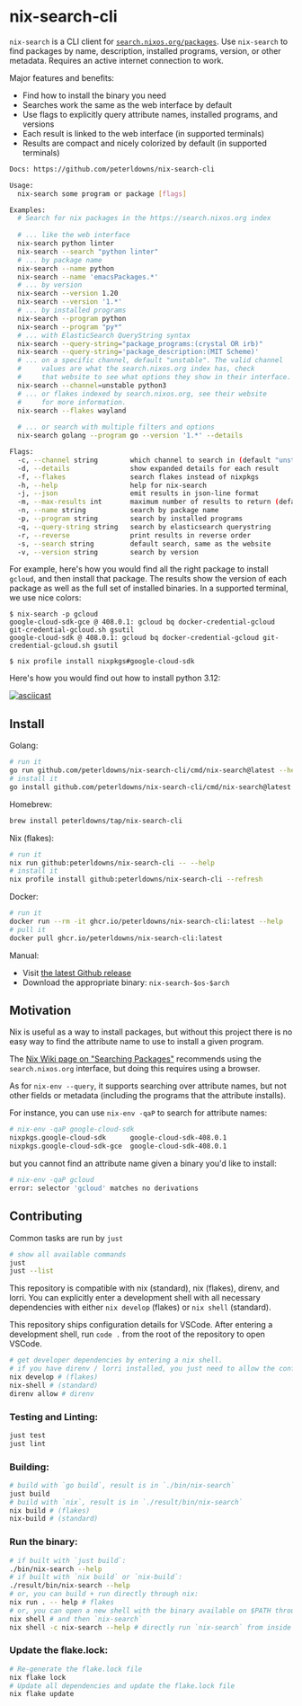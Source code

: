# nix-search-cli
`nix-search` is a CLI client for [`search.nixos.org/packages`](https://search.nixos.org/packages).
Use `nix-search` to find packages by name, description, installed programs, version, or other metadata. Requires an active internet connection to work.

Major features and benefits:
* Find how to install the binary you need
* Searches work the same as the web interface by default
* Use flags to explicitly query attribute names, installed programs, and versions
* Each result is linked to the web interface (in supported terminals)
* Results are compact and nicely colorized by default (in supported terminals)

```bash
Docs: https://github.com/peterldowns/nix-search-cli

Usage:
  nix-search some program or package [flags]

Examples:
  # Search for nix packages in the https://search.nixos.org index
  
  # ... like the web interface
  nix-search python linter
  nix-search --search "python linter"  
  # ... by package name
  nix-search --name python
  nix-search --name 'emacsPackages.*'  
  # ... by version
  nix-search --version 1.20 
  nix-search --version '1.*'           
  # ... by installed programs
  nix-search --program python
  nix-search --program "py*"
  # ... with ElasticSearch QueryString syntax
  nix-search --query-string="package_programs:(crystal OR irb)"
  nix-search --query-string='package_description:(MIT Scheme)'
  # ... on a specific channel, default "unstable". The valid channel
  #     values are what the search.nixos.org index has, check
  #     that website to see what options they show in their interface.
  nix-search --channel=unstable python3
  # ... or flakes indexed by search.nixos.org, see their website
  #     for more information.
  nix-search --flakes wayland
  
  # ... or search with multiple filters and options
  nix-search golang --program go --version '1.*' --details

Flags:
  -c, --channel string        which channel to search in (default "unstable")
  -d, --details               show expanded details for each result
  -f, --flakes                search flakes instead of nixpkgs
  -h, --help                  help for nix-search
  -j, --json                  emit results in json-line format
  -m, --max-results int       maximum number of results to return (default 20)
  -n, --name string           search by package name
  -p, --program string        search by installed programs
  -q, --query-string string   search by elasticsearch querystring
  -r, --reverse               print results in reverse order
  -s, --search string         default search, same as the website
  -v, --version string        search by version
```

For example, here's how you would find all the right package to install `gcloud`, and then
install that package. The results show the version of each package as well as the full set of
installed binaries. In a supported terminal, we use nice colors:

```console
$ nix-search -p gcloud
google-cloud-sdk-gce @ 408.0.1: gcloud bq docker-credential-gcloud git-credential-gcloud.sh gsutil
google-cloud-sdk @ 408.0.1: gcloud bq docker-credential-gcloud git-credential-gcloud.sh gsutil

$ nix profile install nixpkgs#google-cloud-sdk
```

Here's how you would find out how to install python 3.12:

[![asciicast](https://asciinema.org/a/9N61Y9RODg0EW1vhxnAbi0ITX.svg)](https://asciinema.org/a/9N61Y9RODg0EW1vhxnAbi0ITX)

## Install

Golang:
```bash
# run it
go run github.com/peterldowns/nix-search-cli/cmd/nix-search@latest --help
# install it
go install github.com/peterldowns/nix-search-cli/cmd/nix-search@latest
```

Homebrew:
```bash
brew install peterldowns/tap/nix-search-cli
```

Nix (flakes):
```bash
# run it
nix run github:peterldowns/nix-search-cli -- --help
# install it
nix profile install github:peterldowns/nix-search-cli --refresh
```

Docker:
```bash
# run it
docker run --rm -it ghcr.io/peterldowns/nix-search-cli:latest --help
# pull it
docker pull ghcr.io/peterldowns/nix-search-cli:latest
```

Manual:
- Visit [the latest Github release](https://github.com/peterldowns/nix-search-cli/releases/latest)
- Download the appropriate binary: `nix-search-$os-$arch`

## Motivation
Nix is useful as a way to install packages, but without this project there is no easy way to find the attribute name
to use to install a given program.

The [Nix Wiki page on "Searching Packages"](https://nixos.wiki/wiki/Searching_packages) recommends
using the `search.nixos.org` interface, but doing this requires using a browser.

As for `nix-env --query`, it supports searching over attribute names, but not
other fields or metadata (including the programs that the attribute installs).

For instance, you can use `nix-env -qaP` to search for
attribute names:

```bash
# nix-env -qaP google-cloud-sdk
nixpkgs.google-cloud-sdk      google-cloud-sdk-408.0.1
nixpkgs.google-cloud-sdk-gce  google-cloud-sdk-408.0.1
```

but you cannot find an attribute name given a binary you'd like to install:

```bash
# nix-env -qaP gcloud
error: selector 'gcloud' matches no derivations
```

## Contributing

Common tasks are run by `just`
```bash
# show all available commands
just
just --list
```

This repository is compatible with nix (standard), nix (flakes), direnv, and
lorri. You can explicitly enter a development shell with all necessary
dependencies with either `nix develop` (flakes) or `nix shell` (standard).

This repository ships configuration details for VSCode. After entering a
development shell, run `code .` from the root of the repository to open VSCode.

```bash
# get developer dependencies by entering a nix shell.
# if you have direnv / lorri installed, you just need to allow the config once.
nix develop # (flakes)
nix-shell # (standard)
direnv allow # direnv
```

### Testing and Linting:
```bash
just test
just lint
```

### Building:
```bash
# build with `go build`, result is in `./bin/nix-search`
just build
# build with `nix`, result is in `./result/bin/nix-search`
nix build # (flakes)
nix-build # (standard)
```

### Run the binary:
```bash
# if built with `just build`:
./bin/nix-search --help
# if built with `nix build` or `nix-build`:
./result/bin/nix-search --help
# or, you can build + run directly through nix:
nix run . -- help # flakes
# or, you can open a new shell with the binary available on $PATH through nix:
nix shell # and then `nix-search`
nix shell -c nix-search --help # directly run `nix-search` from inside this shell
```

### Update the flake.lock:
```bash
# Re-generate the flake.lock file
nix flake lock
# Update all dependencies and update the flake.lock file
nix flake update
```
